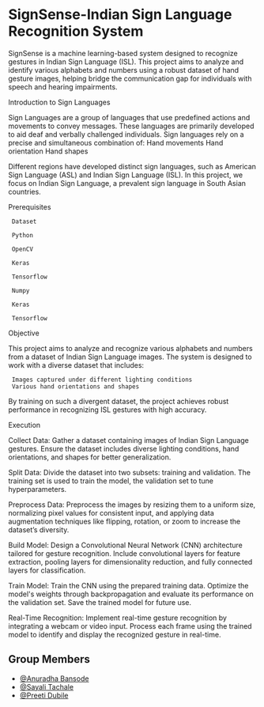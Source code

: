 
# SignSense-Indian Sign Language Recognition System

SignSense is a machine learning-based system designed to recognize gestures in Indian Sign Language (ISL). This project aims to analyze and identify various alphabets and numbers using a robust dataset of hand gesture images, helping bridge the communication gap for individuals with speech and hearing impairments.

Introduction to Sign Languages

Sign Languages are a group of languages that use predefined actions and movements to convey messages. These languages are primarily developed to aid deaf and verbally challenged individuals. Sign languages rely on a precise and simultaneous combination of:
    Hand movements
    Hand orientation
    Hand shapes

Different regions have developed distinct sign languages, such as American Sign Language (ASL) and Indian Sign Language (ISL). In this project, we focus on Indian Sign Language, a prevalent sign language in South Asian countries.

Prerequisites

     Dataset 

     Python 

     OpenCV

     Keras

     Tensorflow

     Numpy

     Keras

     Tensorflow

Objective

This project aims to analyze and recognize various alphabets and numbers from a dataset of Indian Sign Language images. The system is designed to work with a diverse dataset that includes:

     Images captured under different lighting conditions
     Various hand orientations and shapes

By training on such a divergent dataset, the project achieves robust performance in recognizing ISL gestures with high accuracy.     

Execution

Collect Data: Gather a dataset containing images of Indian Sign Language gestures. Ensure the dataset includes diverse lighting conditions, hand orientations, and shapes for better generalization.

Split Data: Divide the dataset into two subsets: training and validation. The training set is used to train the model, the validation set to tune hyperparameters.

Preprocess Data: Preprocess the images by resizing them to a uniform size, normalizing pixel values for consistent input, and applying data augmentation techniques like flipping, rotation, or zoom to increase the dataset’s diversity.

Build Model: Design a Convolutional Neural Network (CNN) architecture tailored for gesture recognition. Include convolutional layers for feature extraction, pooling layers for dimensionality reduction, and fully connected layers for classification.

Train Model: Train the CNN using the prepared training data. Optimize the model's weights through backpropagation and evaluate its performance on the validation set. Save the trained model for future use.

Real-Time Recognition: Implement real-time gesture recognition by integrating a webcam or video input. Process each frame using the trained model to identify and display the recognized gesture in real-time.


## Group Members

- [@Anuradha Bansode](https://github.com/anyalisis12)
- [@Sayali Tachale](https://www.github.com/octokatherine)
- [@Preeti Dubile](https://github.com/preeti109)

